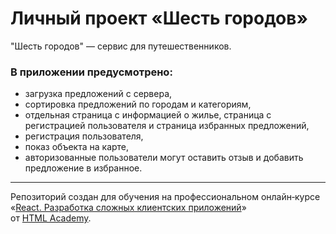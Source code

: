 # Личный проект «Шесть городов»

"Шесть городов" — сервис для путешественников.

### В приложении предусмотрено:
- загрузка предложений с сервера,
- сортировка предложений по городам и категориям,
- отдельная страница с информацией о жилье, страница с регистрацией пользователя и страница избранных предложений,
- регистрация пользователя,
- показ объекта на карте,
- авторизованные пользователи могут оставить отзыв и добавить предложение в избранное.


---

Репозиторий создан для обучения на профессиональном онлайн‑курсе «[React. Разработка сложных клиентских приложений](https://htmlacademy.ru/intensive/react)» от [HTML Academy](https://htmlacademy.ru).
